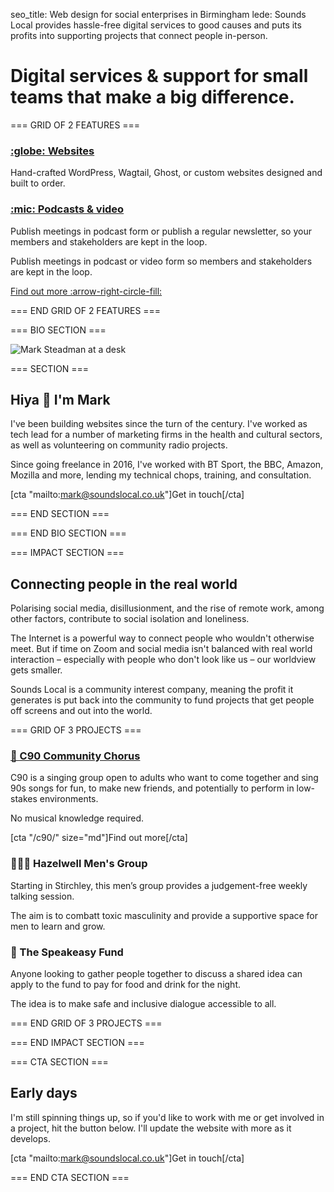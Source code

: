 seo_title: Web design for social enterprises in Birmingham
lede: Sounds Local provides hassle-free digital services to good causes and puts its profits into supporting projects that connect people in-person.

# Digital services & support for small teams that make a big difference.

=== GRID OF 2 FEATURES ===

### [:globe: Websites](/websites/)

Hand-crafted WordPress, Wagtail, Ghost, or custom websites designed and built to order.

### [:mic: Podcasts & video](/production/)

Publish meetings in podcast form or publish a regular newsletter, so your members and stakeholders are kept in the loop.

Publish meetings in podcast or video form so members and stakeholders are kept in the loop.

[Find out more :arrow-right-circle-fill:](/production/)

=== END GRID OF 2 FEATURES ===

=== BIO SECTION ===

![Mark Steadman at a desk](img/mark-desk.png)

=== SECTION ===

## Hiya 👋 I'm Mark

I've been building websites since the turn of the century. I've worked as tech lead for a number of marketing firms in the health and cultural sectors, as well as volunteering on community radio projects.

Since going freelance in 2016, I've worked with BT Sport, the BBC, Amazon, Mozilla and more, lending my technical chops, training, and consultation.

[cta "mailto:mark@soundslocal.co.uk"]Get in touch[/cta]

=== END SECTION ===

=== END BIO SECTION ===

=== IMPACT SECTION ===

## Connecting people in the real world

Polarising social media, disillusionment, and the rise of remote work, among other factors, contribute to social isolation and loneliness.

The Internet is a powerful way to connect people who wouldn't otherwise meet. But if time on Zoom and social media isn't balanced with real world interaction – especially with people who don't look like us – our worldview gets smaller.

Sounds Local is a community interest company, meaning the profit it generates is put back into the community to fund projects that get people off screens and out into the world.

=== GRID OF 3 PROJECTS ===

### [🎤 C90 Community Chorus](/c90/)

C90 is a singing group open to adults who want to come together and sing 90s songs for fun, to make new friends, and potentially to perform in low-stakes environments.

No musical knowledge required.

[cta "/c90/" size="md"]Find out more[/cta]

### 🙋🏼‍♂️ Hazelwell Men's Group

Starting in Stirchley, this men’s group provides a judgement-free weekly talking session.

The aim is to combatt toxic masculinity and provide a supportive space for men to learn and grow.

### 🍕 The Speakeasy Fund

Anyone looking to gather people together to discuss a shared idea can apply to the fund to pay for food and drink for the night.

The idea is to make safe and inclusive dialogue accessible to all.

=== END GRID OF 3 PROJECTS ===

=== END IMPACT SECTION ===

=== CTA SECTION ===

## Early days

I'm still spinning things up, so if you'd like to work with me or get involved in a project, hit the button below. I'll update the website with more as it develops.

[cta "mailto:mark@soundslocal.co.uk"]Get in touch[/cta]

=== END CTA SECTION ===
